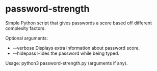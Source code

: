 # password-strength
Simple Python script that gives passwords a score based off different complexity factors.

Optional arguments:
- --verbose Displays extra information about password score.
- --hidepass Hides the password while being typed.

Usage: python3 password-strength.py (arguments if any).
